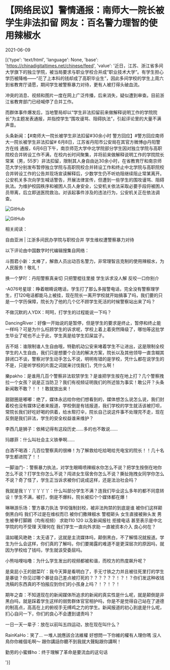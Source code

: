 # 【网络民议】警情通报：南师大一院长被学生非法扣留  网友：百名警力理智的使用辣椒水

2021-06-09

[{'type': 'text/html', 'language': None, 'base': 'https://chinadigitaltimes.net/chinese/feed', 'value': '近日，江苏、浙江省多间大学旗下的独立学院，被当局要求与职业学校合并成“职业技术大学”。有学生担心学历被降格——“花了上本科的钱却成了高职毕业生”，因此多间学校的学生上周六到省教育厅请愿，期间学生被警察暴力对待，更有人被打得头破血流。

冲突的消息、视频和图片一度在网上广泛传播，后来消失，疑似遭到审查。目前浙江省教育部门已经喊停了合并工作。

而群体事件爆发后，当地警局却以“学生非法扣留前来做解释说明工作的学院院长”为主题发表通报，并指控学生“围攻谩骂、阻碍执法”，引起评论里的大量不满声音。



头条新闻：【#南师大一院长被学生非法扣留#30余小时 警方回应】#警方回应南师大一院长被学生非法扣留# 6月8日，江苏省丹阳市公安局在其官方微博@丹阳警方在线 通报，6月6日下午，南京师范大学中北学院部分学生因对独立学院与高职院校合并转设工作不满，在校内长时间聚集，并将前来做解释说明工作的学院院长常某（男，55岁）非法扣留，限制其人身自由达30余小时，在省教育厅和南京师范大学分别发布暂停独立学院与高职院校合并转设工作和终止中北学院与高职院校合并转设工作的公告并现场宣读解释后，少数学生仍不听劝阻继续阻止常某离开。公安机关多次向学生喊话警告，开展法律宣传，但遭到一些学生的围攻谩骂、阻碍执法。为维护校园秩序和被困人员人身安全，公安机关依法采取必要手段将被困人员带离，后立即送医院救治。对该起事件涉及的违法行为，公安机关正在依法调查。



![GitHub](https://chinadigitaltimes.net/chinese/files/2021/06/南师大.png)

![GitHub](https://chinadigitaltimes.net/chinese/files/2021/06/警情.jpg)

相关阅读：



自由亚洲 | 江浙多间民办学院与职校合并 学生维权遭警察暴力对待



以下评论由中国数字时代编辑搜集自网络：



斗图君小新：太棒了，解救人员出动百名警力，非常理智且克制的使用辣椒水，为人民服务！敬礼！

换一个梦吖：丹阳警察真亲切  只把警棍往里接 学生诉求没人解  反咬一口你别介

-A076号星球：睁着眼睛说瞎话，学生打了那么多报警电话，完全没有警察理学生，打120电话都能马上被挂，现在院长一离开学校就开始搞事了吗，我们要的只是一个学历保障，院长为了他的几个亿不顾学生死活的时候警察站出来了吗？

不做沉默的人YDX：呵呵，打学生的过程能说一下吗？

DancingRiver：好像一开始说的是暂停，但是学生的要求是终止，暂停和终止能一样吗？可是为什么枉顾学生的诉求呢，学校上着上着突然降级了，哪怕等这批学生毕业了呢也不止于此，学生真是给学生扣屎盆子。

吉不姞：谁限制谁人生自由哦，特勤机动公安来堵着学生不让进出，这是限制全校学生的人生自由，我们只是想要个合法的解决方案，院长以及其他领导一直含糊其辞闭口不谈，警察对学生动手怎么不说，明明有错的是学校，凭什么都在说学生的不是，只是听学校的片面之词就来讨伐我们，凭什么啊！

樂pakho：是谁用几百个警察非法软禁学生？是谁把学生按在地上打？几个警察拽拉一个女孩？说是正当防卫？我们有视频证明我们的所述皆为事实！敢公开？头条新闻敢不敢？！！！敢就放出来！

甜甜圈是嘟嘟：绝了，媒体永远给你他们想看到的，媒体想怎么说怎么说，我们封着校也没有媒体记者来报道，学校倒是有钱报道，我们学校的学生就活该被打呗，常院长我们好吃好喝的供着，给水帮打伞，院长自己说这件事不处理完不走，现在反倒是我们非法，学生的安全权益谁来维护？

李西几是狮子：依稀记得有这段历史……多的也不敢说……

玛娜菲：什么叫社会主义铁拳啊……

白酒不喝酒：几百位警察真的很棒！为了解救给吃给喝给充电宝的院长！！几十名学生都进院了！！

一脚油门-：警察暴力执法，对学生眼睛喷辣椒水你怎么不说？把学生按倒在地你怎么不说？打学生你怎么不说？闯进女生宿舍你怎么不说？撕扯拖拽女同学你怎么不说？奇了怪了，学生正当诉求被你们说成这样，还是法治社会吗？

我就是我丫丫丫丫丫丫：什么叫部分学生不满？连我们毕业这么多年的都不同意转设！学生不满，被打，倒是不爆料，院长被扣个个媒体都在爆！

琳琳游乐场：警方暴力执法 学校强制封校，被非法拘禁的到底是谁 被你们这样颠倒黑白吗 我们不过是在维权而已 被你们撒辣椒水 警棍砸头 女生直接被揪头发 男生被拳打脚踢（均有视频） 求助110 120 以及新闻报社 拒接电话 甚至表示是中北学院的均不受理 天理何在 我们学生一直向外求助 一直被资本介入  良心何在？

温如暖风艳艳：太无语了，这就是主流媒体吗，颠倒黑白，不了解情况就报道。学生为什么会这样，你们真的了解吗，你们要揭露的难道不是更深层次的原因吗，就因为学校给了钱吗，学生就该受委屈吗。

小熊咕哩咕噜：为什么学生发出的视频都被和谐，而校方的热度飙升呢？

是臭屁小王的甜菜吖：我今天算是看明白了，手无寸铁之力并且被往死里打的学生是暴徒？你见过哪个暴徒自己差点被打死的？？？？？？！？！？你们发这种收钱洗稿的东西真的不怕报应到你们的小孩身上吗？！？！？！

期年之杳：不知道现在的新闻媒体所追求的新闻的真实性是什么呢，就是颠倒是非黑白吗，就是踩着学生这样的弱势群体官官相护吗，你是不是觉得自己站在了道德的制高点，高高在上的俯视手无缚鸡之力的学生。新闻报道的初心到底是什么呢，扪心自问一下，你们的良心不会遭到谴责吗？

一日一天一辈子：放在以前叫五四运动，放在现在叫什么？

RainKaHo：笑了&#8230; 一堆人說應該合法維權 好想問一下你維的權有人理你嗎 沒人鳥你你維個毛啊～  跟你講話你聽不到我就大聲點跟你講啊！

勤劳的小蜜蜂ho：终于理解了革命是要流血的这句话

'}]